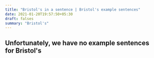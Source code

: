 ```yaml
---
title: "Bristol's in a sentence | Bristol's example sentences"
date: 2021-01-20T19:57:50+05:30
draft: falses
summary: "Bristol's"
---
```

## Unfortunately, we have no example sentences for Bristol's                 
